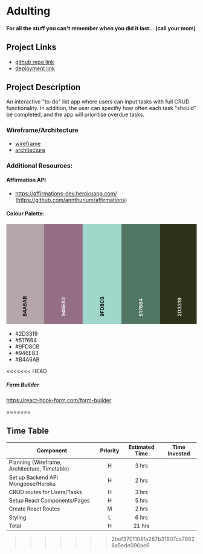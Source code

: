 # Adulting
#### For all the stuff you can't remember when you did it last... (call your mom)

## Project Links

- [github repo link](https://github.com/scwdev/adulting-frontend)
- [deployment link](url)

## Project Description
An interactive "to-do" list app where users can input tasks with full CRUD functionality. In addition, the user can specifiy how often each task "should" be completed, and the app will prioritise overdue tasks.

### Wireframe/Architecture

- [wireframe](https://app.moqups.com/UibAumEbX3/view/page/ad64222d5)
- [architecture](https://app.moqups.com/JZARfVe4Tx/view/page/ad64222d5)

### Additional Resources:
#### Affirmation API
- https://affirmations-dev.herokuapp.com/ (https://github.com/annthurium/affirmations)
#### Colour Palette:
![image of colour palette](./images/colour-palette.png)
- #2D3319
- #517664
- #9FD8CB
- #946E83
- #B4A6AB

<<<<<<< HEAD
##### Form Builder
https://react-hook-form.com/form-builder

=======
## Time Table

| Component | Priority | Estimated Time | Time Invested | 
| --- | :---: |  :---: | :---: |
| Planning (Wireframe, Architecture, Timetable) | H | 3 hrs| | 
| Set up Backend API Mongoose/Heroku | H | 2 hrs |  |
| CRUD routes for Users/Tasks | H | 3 hrs|  |
| Setup React Components/Pages| H | 5 hrs|  |
| Create React Routes | M | 2 hrs|  |
| Styling | L | 6 hrs| |
| Total | H |  21 hrs| |
>>>>>>> 2bef3701108fa287b31807ca79026a5ede096ae6
